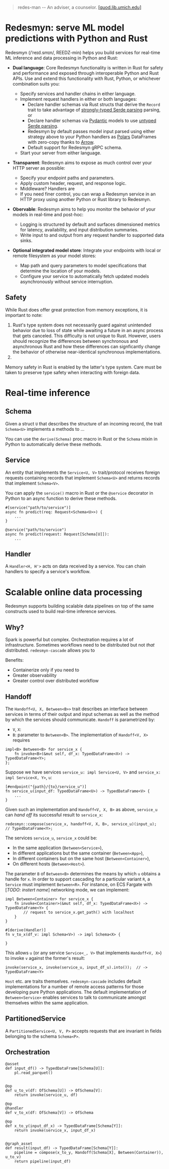 > redes-man -- An adviser, a counselor. [[quod.lib.umich.edu]](https://quod.lib.umich.edu/m/middle-english-dictionary/dictionary/MED36316)

# Redesmyn: serve ML model predictions with Python and Rust

Redesmyn (/ˈreɪd.smɪn/, REEDZ-min) helps you build services for real-time ML inference and data processing in Python and Rust:
* **Dual language**: Core Redesmyn functionality is written in Rust for safety and performance and exposed through interoperable Python and Rust APIs.
Use and extend this functionality with Rust, Python, or whichever combination suits you:
    * Specify services and handler chains in either language.
    * Implement request handlers in either or both languages:
        * Declare handler schemas via Rust structs that derive the `Record` trait to take advantage of [strongly-typed Serde parsing](https://docs.rs/serde_json/latest/serde_json/#parsing-json-as-strongly-typed-data-structures) parsing, or 
        * Declare handler schemas via [Pydantic](https://docs.pydantic.dev/latest/) models to use [untyped Serde parsing](https://docs.rs/serde_json/latest/serde_json/#operating-on-untyped-json-values).
        * Redesmyn by default passes model input parsed using either strategy above to your Python handlers as [Polars](https://pola.rs) DataFrames with zero-copy thanks to [Arrow](https://arrow.apache.org).
        * Default support for Redesmyn gRPC schema.
    * Start your server from either language.
    
* **Transparent**: Redesmyn aims to expose as much control over your HTTP server as possible:
    * Specify your endpoint paths and parameters.
    * Apply custom header, request, and response logic.
    * Middleware? Handlers are
    * If you need finer control, you can wrap a Redesmyn service in an HTTP proxy using another Python or Rust library to Redesmyn.
* **Obervable**: Redesmyn aims to help you monitor the behavior of your models in real-time and post-hoc:
    * Logging is structured by default and surfaces dimensioned metrics for latency, availability, and input distribution summaries.
    * Write input to and output from any request handler to supported data sinks.
* **Optional integrated model store**: Integrate your endpoints with local or remote filesystem as your model stores: 
    * Map path and query parameters to model specifications that determine the location of your models.
    * Configure your service to automatically fetch updated models asynchronously without service interruption.

## Safety

While Rust does offer great protection from memory exceptions, it is important to note:
1. Rust's type system does not necessarily guard against unintended behavior due to loss of state while awaiting a future in an async process that gets canceled.
This difficulty is not unique to Rust.
However, users should recognize the differences between synchronous and asynchronous Rust and how these differences can signficantly change the behavior of otherwise near-identical synchronous implementations. 
2. 
Memory safety in Rust is enabled by the latter's type system.
Care must be taken to preserve type safety when interacting with foreign data.


# Real-time inference

## Schema

Given a struct `U` that describes the structure of an incoming record, the trait `Schema<U>` implements a methods to ...

You can use the `derive(Schema)` proc macro in Rust or the `Schema` mixin in Python to automatically derive these methods.


## Service

An entity that implements the `Service<U, V>` trait/protocol receives foreign requests containing records that implement `Schema<U>` and returns records that implement `Schema<V>`.

You can apply the `service()` macro in Rust or the `@service` decorator in Python to an async function to derive these methods.

```
#[service("path/to/service")]
async fn predict(req: Request<Schema<U>>) {
    ...
}
```
<!-- 
```
impl Service<U, V> for MyService {
    fn invoke<U>(handle: Handle<MyService>, req: Request<U>) -> Schema<V>;

    fn path(service: Service<U>) -> Path;
}
``` -->


```
@service("path/to/service")
async fn predict(request: Request[Schema[U]]):
    ...

```

## Handler

A `Handler<H, H'>` acts on data received by a service.
You can chain handlers to specify a service's workflow.



# Scalable online data processing

Redesmyn supports building scalable data pipelines on top of the same constructs used to build real-time inference services.

## Why?

Spark is powerful but complex.
Orchestration requires a lot of infrastructure.
Sometimes workflows need to be distributed but not *that* distributed.
`redesmyn-cascade` allows you to 

Benefits:
* Containerize only if you need to
* Greater observability
* Greater control over distributed workflow

## Handoff

The `Handoff<U, X, Between<B>>` trait describes an interface between services in terms of their output and input schemas as well as the method by which the services should communicate.
`Handoff` is parametrized by:
* `V`, `X`:
* `B`: parameter to `Between<B>`.
The implementation of `Handoff<V, X>` requires
```
impl<B> Between<B> for service_x {
    fn invoke<B>(&mut self, df_x: TypedDataFrame<X>) -> TypedDataFrame<Y>;
};
```

Suppose we have  services `service_u: impl Service<U, V>` and `service_x: impl Service<X, Y>`, `u`:
```
[#endpoint("{path}/{to}/service_u")]
fn service_u(input_df: TypedDataFrame<U>) -> TypedDataFrame<V> {
    ...
}
```
Given such an implementation and `Handoff<V, X, B>` as above, `service_u` can *hand off* its successful result to `service_x`:
```
redesmyn::compose(service_x, handoff<V, X, B>, service_u)(input_u);  // TypedDataFrame<Y>;
```
The services `service_u`, `service_x` could be:
* In the same application (`Between<Service>`),
* In different applications but the same container (`Between<App>`),
* In different containers but on the same host (`Between<Container>`),
* On different hosts (`Between<Host>`).

The parameter `B` of `Between<B>` determines the means by which `u` obtains a handle for `x`.
In order to support cascading for a particular variant `R`, a `Service` must implement `Between<R>`.
For instance, on ECS Fargate with [*TODO: instert name*] networking mode, we can implement:
```
impl Between<Container> for service_x {
    fn invoke<Container>(&mut self, df_x: TypedDataFrame<X>) -> TypedDataFrame<Y> {
        // request to service_x.get_path() with localhost
    }
}

#[derive(Handler)]
fn v_to_x(df_v: impl Schema<V>) -> impl Schema<X> {

} 
```
This allows `u` (or any service `Service<_, V>` that implements `Handoff<V, X>`) to invoke `v` against the former's result:
```
invoke(service_x, invoke(service_u, input_df_u).into());  // -> TypedDataFrame<Y>
```

`Host` etc. are traits themselves.
`redesmyn-cascade` includes default implementations for a number of remote access patterns for those developing pure Python applications.
The default implementation of `Between<Service>` enables services to talk to communicate amongst themselves within the same application.


## PartitionedService

A `PartitionedService<U, V, P>` accepts requests that are invariant in fields belonging to the schema `Schema<P>`.


## Orchestration


```
@asset
def input_df() -> TypedDataFrame[Schema[U]]:
    pl.read_parquet()


@op
def u_to_v(df: OfSchema[U]) -> OfSchema[V]:
    return invoke(service_u, df)

@op
@handler
def v_to_x(df: OfSchema[V]) -> OfSchema

@op
def x_to_y(input_df_x) -> TypedDataFrame[Schema[Y]]:
    return invoke(service_x, input_df_x)


@graph_asset
def result(input_df) -> TypedDataFrame[Schema[Y]]:
    pipeline = compose(x_to_y, Handoff(Schema[X], Between(Container)), u_to_v)
    return pipeline(input_df)
```

